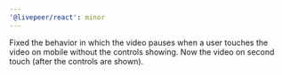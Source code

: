 ```yaml
---
'@livepeer/react': minor
---
```


Fixed the behavior in which the video pauses when a user touches the video on mobile without the controls showing. Now the video on second touch (after the controls are shown).
